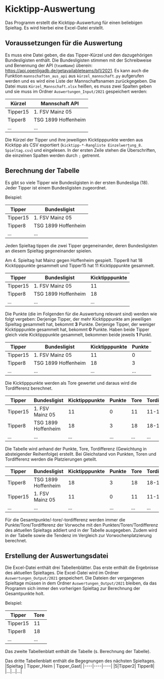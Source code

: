 # Kicktipp-Auswertung
Das Programm erstellt die Kicktipp-Auswertung für einen beliebigen Spieltag. Es wird hierbei eine Excel-Datei erstellt.

## Voraussetzungen für die Auswertung
Es muss eine Datei geben, die das Tipper-Kürzel und den dazugehörigen Bundesligisten enthält.
Die Bundesligisten stimmen mit der Schreibweise und Benennung der API (`teamName`) überein:
https://api.openligadb.de/getavailableteams/bl1/2021. Es kann auch die Funktion `mannschaften_aus_api` aus `kürzel_mannschaft.py` aufgerufen werden und es wird eine Liste der Mannschaftsnamen zurückgegeben.
Die Datei muss `Kürzel_Mannschaft.xlsx` heißen, es muss zwei Spalten geben und sie muss im Ordner `Auswertungen_Input/2021` gespeichert werden:

| Kürzel | Mannschaft API |
| -------| ------------ |
| Tipper15 | 1. FSV Mainz 05 |
| Tipper8| TSG 1899 Hoffenheim|
|...|...|

Die Kürzel der Tipper und ihre jeweiligen Kicktipppunkte werden aus Kicktipp als CSV exportiert (`kicktipp-*-Rangliste Einzelwertung_8. Spieltag.csv`) und eingelesen. In der ersten Zeile stehen die Überschriften, die einzelnen Spalten werden durch `;` getrennt.

## Berechnung der Tabelle

Es gibt so viele Tipper wie Bundesligisten in der ersten Bundesliga (18). Jeder Tipper ist einem Bundesligisten zugeordnet. 

Beispiel:

| Tipper | Bundesligist |
| -------| ------------ |
| Tipper15 | 1. FSV Mainz 05 |
| Tipper8| TSG 1899 Hoffenheim|
|...|...|

Jeden Spieltag tippen die zwei Tipper gegeneinander, deren Bundesligisten an diesem Spieltag gegeneinander spielen. 

Am 4. Spieltag hat Mainz gegen Hoffenheim gespielt. Tipper8 hat 18 Kicktipppunkte gesammelt und Tipper15 hat 11 Kicktipppunkte gesammelt. 

| Tipper | Bundesligist |Kicktipppunkte|
| -------| ------------ |-----|
| Tipper15 | 1. FSV Mainz 05 |11|
| Tipper8| TSG 1899 Hoffenheim|18|
|...|...|...|

Die Punkte (die im Folgenden für die Auswertung relevant sind) werden wie folgt vergeben:
Derjenige Tipper, der mehr Kicktipppunkte am jeweiligen Spieltag gesammelt hat, bekommt **3** Punkte. Derjenige Tipper, der weniger Kicktipppunkte gesammelt hat, bekommt **0** Punkte. Haben beide Tipper gleich viele Kicktipppunkte gesammelt, bekommen beide jeweils **1** Punkt.

| Tipper | Bundesligist |Kicktipppunkte|Punkte|
| -------| ------------ |-----|---|
| Tipper15 | 1. FSV Mainz 05 |11|0|
| Tipper8| TSG 1899 Hoffenheim|18|3|
|...|...|...|...|

Die Kicktipppunkte werden als Tore gewertet und daraus wird die Tordifferenz berechnet.

| Tipper | Bundesligist |Kicktipppunkte|Punkte|Tore|Tordifferenz|
| -------| ------------ |-----|---|----|----|
| Tipper15 | 1. FSV Mainz 05 |11|0|11|11-18|
| Tipper8| TSG 1899 Hoffenheim|18|3|18|18-11|
|...|...|...|...|...|...|

Die Tabelle wird anhand der Punkte, Tore, Tordifferenz (Gewichtung in absteigender Reihenfolge) erstellt. Bei Gleichstand von Punkten, Toren und Tordifferenz werden die Platzierungen geteilt.

| Tipper | Bundesligist |Kicktipppunkte|Punkte|Tore|Tordifferenz|Platzierung|
| -------| ------------ |-----|---|----|----|---|
| Tipper8| TSG 1899 Hoffenheim|18|3|18|18-11|1|
| Tipper15 | 1. FSV Mainz 05 |11|0|11|11-18|2|
|...|...|...|...|...|...|...|


Für die Gesamtpunkte/-tore/-tordifferenz werden immer die Punkte/Tore/Tordifferenz der Vorwoche mit den Punkten/Toren/Tordifferenz des aktuellen Spieltags addiert und in der Tabelle ausgegeben.
Zudem wird in der Tabelle sowie die Tendenz im Vergleich zur Vorwochenplatzierung berechnet.

## Erstellung der Auswertungsdatei

Die Excel-Datei enthält drei Tabellenblätter. Das erste enthält die Ergebnisse des aktuellen Spieltages. Die Excel-Datei wird im Ordner `Auswertungen_Output/2021` gespeichert. Die Dateien der vergangenen Spieltage müssen in dem Ordner `Auswertungen_Output/2021` bleiben, da das Programm sich immer den vorherigen Spieltag zur Berechnung der Gesamtpunkte holt.

Beispiel:

| Tipper | Tore|
| -------| -----|
| Tipper15 |11|
| Tipper8|18|
|...|...|

Das zweite Tabellenblatt enthält die Tabelle (s. Berechnung der Tabelle).


Das dritte Tabellenblatt enthält die Begegnungen des nächsten Spieltages.
|Spieltag | Tipper_Heim | Tipper_Gast|
|----|----|----|
|5|Tipper2| Tipper8|
|...|...|...|

